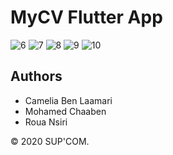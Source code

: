 # MyCV Flutter App

![6](https://user-images.githubusercontent.com/76062686/139584481-bd127c06-aae4-4c97-8574-ecdf1270b354.jpg)
![7](https://user-images.githubusercontent.com/76062686/139584416-d8e31bd4-6087-4ead-9643-2143f5088920.jpg)
![8](https://user-images.githubusercontent.com/76062686/139584419-8b3613f1-e9af-439f-a779-e0600928abd4.jpg)
![9](https://user-images.githubusercontent.com/76062686/139584427-2feec0f0-bf0b-4ab3-9c2d-fbfd9ef3ee5f.jpg)
![10](https://user-images.githubusercontent.com/76062686/139584434-e717b5b5-288c-4245-8572-b5ceb572a695.jpg)


## Authors
- Camelia Ben Laamari
- Mohamed Chaaben
- Roua Nsiri

© 2020 SUP'COM.

